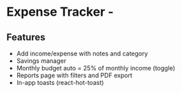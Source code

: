 # Expense Tracker - 
## Features
- Add income/expense with notes and category
- Savings manager
- Monthly budget auto = 25% of monthly income (toggle)
- Reports page with filters and PDF export
- In-app toasts (react-hot-toast)
